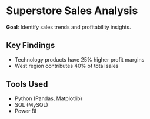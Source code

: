 # Superstore Sales Analysis  
**Goal**: Identify sales trends and profitability insights.  

## Key Findings  
- Technology products have 25% higher profit margins  
- West region contributes 40% of total sales  

## Tools Used  
- Python (Pandas, Matplotlib)  
- SQL (MySQL)  
- Power BI    
